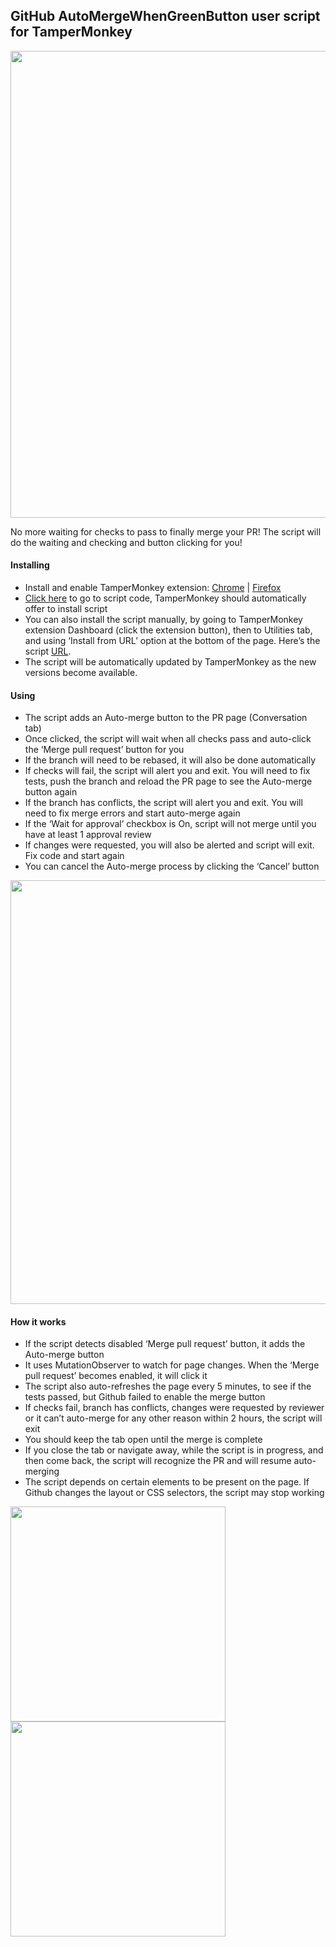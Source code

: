 ## GitHub AutoMergeWhenGreenButton user script for TamperMonkey

<img src="https://tva1.sinaimg.cn/large/006tNbRwgy1ga6oas0lh0j315i0gugmf.jpg" width="747" />

No more waiting for checks to pass to finally merge your PR! The script will do the waiting and checking and button clicking for you!

#### Installing

- Install and enable TamperMonkey extension: [Chrome](https://chrome.google.com/webstore/detail/tampermonkey/dhdgffkkebhmkfjojejmpbldmpobfkfo?hl=en) | [Firefox](https://addons.mozilla.org/en-US/firefox/addon/tampermonkey/)
- [Click here](https://github.com/galloween/github-automerge-when-green/raw/master/github-automerge-when-green.user.js)  to go to script code, TamperMonkey should automatically offer to install script 
- You can also install the script manually, by going to TamperMonkey extension Dashboard (click the extension button), then to Utilities tab, and using ‘Install from URL’ option at the bottom of the page. Here’s the script [URL](https://github.com/galloween/github-automerge-when-green/raw/master/github-automerge-when-green.user.js).
- The script will be automatically updated by TamperMonkey as the new versions become available.

#### Using

- The script adds an Auto-merge button to the PR page (Conversation tab) 
- Once clicked, the script will wait when all checks pass and auto-click the ‘Merge pull request’ button for you
- If the branch will need to be rebased, it will also be done automatically
- If checks will fail, the script will alert you and exit. You will need to fix tests, push the branch and reload the PR page to see the Auto-merge button again
- If the branch has conflicts, the script will alert you and exit. You will need to fix merge errors and start auto-merge again
- If the ‘Wait for approval’ checkbox is On, script will not merge until you have at least 1 approval review
- If changes were requested, you will also be alerted and script will exit. Fix code and start again
- You can cancel the Auto-merge process by clicking the ‘Cancel’ button

<img src="https://tva1.sinaimg.cn/large/006tNbRwgy1ga6ocq3m4jj311o04cmx9.jpg" width="678" />

#### How it works

- If the script detects disabled ‘Merge pull request’ button, it adds the Auto-merge button
- It uses MutationObserver to watch for page changes. When the  ‘Merge pull request’ becomes enabled, it will click it
- The script also auto-refreshes the page every 5 minutes, to see if the tests passed, but Github failed to enable the merge button
- If checks fail, branch has conflicts, changes were requested by reviewer or it can’t auto-merge for any other reason within 2 hours, the script will exit
- You should keep the tab open until the merge is complete
- If you close the tab or navigate away, while the script is in progress, and then come back, the script will recognize the PR and will resume auto-merging
- The script depends on certain elements to be present on the page. If Github changes the layout or CSS selectors, the script may stop working

<img width="344" src="https://tva1.sinaimg.cn/large/006tNbRwgy1ga5tq0h59bj30j403idfr.jpg"  />  <img src="https://tva1.sinaimg.cn/large/006tNbRwgy1ga5zztauysj30j403ia9z.jpg" width="344" />